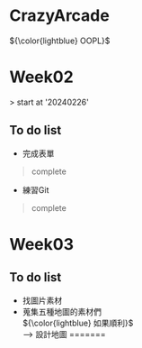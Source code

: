 # CrazyArcade
${\color{lightblue} OOPL}$  
<h1>Week02</h1>
> start at '20240226'  

## To do list
- 完成表單
> complete
- 練習Git
> complete

<h1>Week03</h1>

## To do list
- 找圖片素材
- 蒐集五種地圖的素材們  
${\color{lightblue} 如果順利}$  
  --> 設計地圖 
=======

